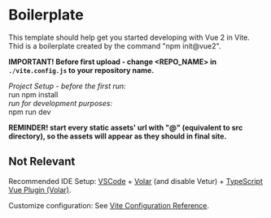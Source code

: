 # Boilerplate
This template should help get you started developing with Vue 2 in Vite.  
Thid is a boilerplate created by the command "npm init@vue2".

**IMPORTANT! Before first upload - change <REPO_NAME> in `./vite.config.js` to your repository name.**  

*Project Setup - before the first run:*  
run npm install  
*run for development purposes:*  
npm run dev

**REMINDER! start every static assets' url with "@" (equivalent to src directory), so the assets will appear as they should in final site.**







## Not Relevant

Recommended IDE Setup:
[VSCode](https://code.visualstudio.com/) + [Volar](https://marketplace.visualstudio.com/items?itemName=Vue.volar) (and disable Vetur) + [TypeScript Vue Plugin (Volar)](https://marketplace.visualstudio.com/items?itemName=Vue.vscode-typescript-vue-plugin).

Customize configuration:
See [Vite Configuration Reference](https://vitejs.dev/config/).
